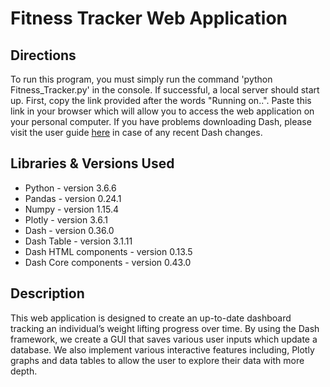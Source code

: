 # Fitness Tracker Web Application

## Directions
To run this program, you must simply run the command 'python Fitness_Tracker.py' in the console. If successful, a local server
should start up. First, copy the link provided after the words "Running on..". Paste this link in your browser which will allow you to access the web application on your personal computer.
If you have problems downloading Dash, please visit the user guide [here](https://dash.plot.ly/installation) in case of any recent Dash changes.

## Libraries & Versions Used
* Python - version 3.6.6
* Pandas - version 0.24.1
* Numpy - version 1.15.4
* Plotly - version 3.6.1
* Dash - version 0.36.0
* Dash Table - version 3.1.11
* Dash HTML components - version 0.13.5
* Dash Core components - version 0.43.0 

## Description
This web application is designed to create an up-to-date dashboard tracking an individual’s weight lifting progress over time. By using the Dash framework, we create a GUI that saves various user inputs which update a database. We also implement various interactive features including, Plotly graphs and data tables to allow the user to explore their data with more depth.
